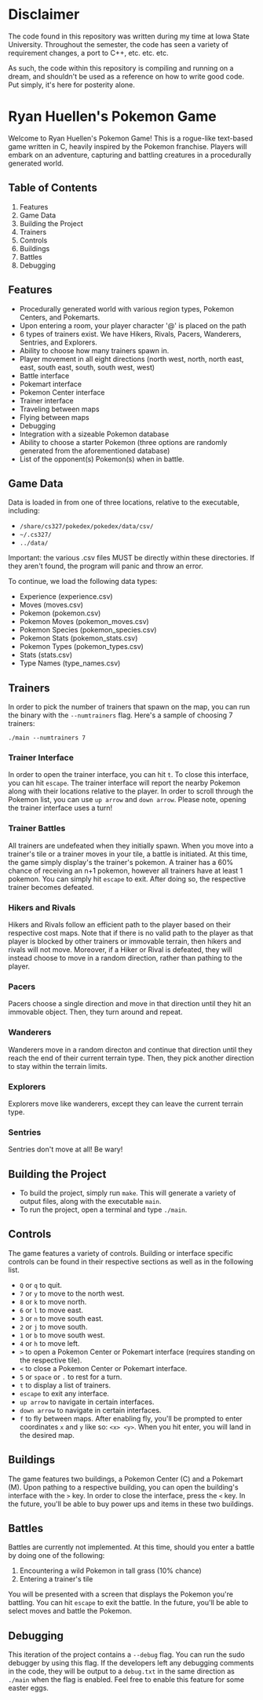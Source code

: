 # Disclaimer

The code found in this repository was written during my time at Iowa State University. Throughout the semester, the code has seen a variety of requirement changes, a port to C++, etc. etc. etc.

As such, the code within this repository is compiling and running on a dream, and shouldn't be used as a reference on how to write good code. Put simply, it's here for posterity alone.

# Ryan Huellen's Pokemon Game

Welcome to Ryan Huellen's Pokemon Game! This is a rogue-like text-based game written in C, heavily inspired by the Pokemon franchise. Players will embark on an adventure, capturing and battling creatures in a procedurally generated world.

## Table of Contents

1. Features
2. Game Data
3. Building the Project
4. Trainers
5. Controls
6. Buildings
7. Battles
8. Debugging

## Features

- Procedurally generated world with various region types, Pokemon Centers, and Pokemarts.
- Upon entering a room, your player character '@' is placed on the path
- 6 types of trainers exist. We have Hikers, Rivals, Pacers, Wanderers, Sentries, and Explorers.
- Ability to choose how many trainers spawn in.
- Player movement in all eight directions (north west, north, north east, east, south east, south, south west, west)
- Battle interface
- Pokemart interface
- Pokemon Center interface
- Trainer interface
- Traveling between maps
- Flying between maps
- Debugging
- Integration with a sizeable Pokemon database
- Ability to choose a starter Pokemon (three options are randomly generated from the aforementioned database)
- List of the opponent(s) Pokemon(s) when in battle.

## Game Data

Data is loaded in from one of three locations, relative to the executable, including:

- `/share/cs327/pokedex/pokedex/data/csv/`
- `~/.cs327/`
- `../data/`

Important: the various .csv files MUST be directly within these directories. If they aren't found, the program will panic and throw an error.

To continue, we load the following data types:

- Experience (experience.csv)
- Moves (moves.csv)
- Pokemon (pokemon.csv)
- Pokemon Moves (pokemon_moves.csv)
- Pokemon Species (pokemon_species.csv)
- Pokemon Stats (pokemon_stats.csv)
- Pokemon Types (pokemon_types.csv)
- Stats (stats.csv)
- Type Names (type_names.csv)

## Trainers

In order to pick the number of trainers that spawn on the map, you can run the binary with the `--numtrainers` flag. Here's a sample of choosing 7 trainers:

`./main --numtrainers 7`

### Trainer Interface

In order to open the trainer interface, you can hit `t`. To close this interface, you can hit `escape`. The trainer interface will report the nearby Pokemon along with their locations relative to the player. In order to scroll through the Pokemon list, you can use `up arrow` and `down arrow`. Please note, opening the trainer interface uses a turn!

### Trainer Battles

All trainers are undefeated when they initially spawn. When you move into a trainer's tile or a trainer moves in your tile, a battle is initiated. At this time, the game simply display's the trainer's pokemon. A trainer has a 60% chance of receiving an n+1 pokemon, however all trainers have at least 1 pokemon. You can simply hit `escape` to exit. After doing so, the respective trainer becomes defeated.

### Hikers and Rivals

Hikers and Rivals follow an efficient path to the player based on their respective cost maps. Note that if there is no valid path to the player as that player is blocked by other trainers or immovable terrain, then hikers and rivals will not move. Moreover, if a Hiker or Rival is defeated, they will instead choose to move in a random direction, rather than pathing to the player.

### Pacers

Pacers choose a single direction and move in that direction until they hit an immovable object. Then, they turn around and repeat.

### Wanderers

Wanderers move in a random directon and continue that direction until they reach the end of their current terrain type. Then, they pick another direction to stay within the terrain limits.

### Explorers

Explorers move like wanderers, except they can leave the current terrain type.

### Sentries

Sentries don't move at all! Be wary!

## Building the Project

- To build the project, simply run `make`. This will generate a variety of output files, along with the executable `main`.
- To run the project, open a terminal and type `./main`.

## Controls

The game features a variety of controls. Building or interface specific controls can be found in their respective sections as well as in the following list.

- `Q` or `q` to quit.
- `7` or `y` to move to the north west.
- `8` or `k` to move north.
- `6` or `l` to move east.
- `3` or `n` to move south east.
- `2` or `j` to move south.
- `1` or `b` to move south west.
- `4` or `h` to move left.
- `>` to open a Pokemon Center or Pokemart interface (requires standing on the respective tile).
- `<` to close a Pokemon Center or Pokemart interface.
- `5` or `space` or `.` to rest for a turn.
- `t` to display a list of trainers.
- `escape` to exit any interface.
- `up arrow` to navigate in certain interfaces.
- `down arrow` to navigate in certain interfaces.
- `f` to fly between maps. After enabling fly, you'll be prompted to enter coordinates `x` and `y` like so: `<x> <y>`. When you hit enter, you will land in the desired map.

## Buildings

The game features two buildings, a Pokemon Center (C) and a Pokemart (M). Upon pathing to a respective building, you can open the building's interface with the `>` key. In order to close the interface, press the `<` key. In the future, you'll be able to buy power ups and items in these two buildings.

## Battles

Battles are currently not implemented. At this time, should you enter a battle by doing one of the following:

1. Encountering a wild Pokemon in tall grass (10% chance)
2. Entering a trainer's tile

You will be presented with a screen that displays the Pokemon you're battling. You can hit `escape` to exit the battle. In the future, you'll be able to select moves and battle the Pokemon.

## Debugging

This iteration of the project contains a `--debug` flag. You can run the sudo debugger by using this flag. If the developers left any debugging comments in the code, they will be output to a `debug.txt` in the same direction as `./main` when the flag is enabled. Feel free to enable this feature for some easter eggs.
